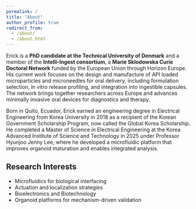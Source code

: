 ```yaml
---
permalink: /
title: "About"
author_profile: true
redirect_from: 
  - /about/
  - /about.html
---
```


Erick is a **PhD candidate at the Technical University of Denmark** and a member of the **Intelli-Ingest consortium**, a **Marie Sklodowska Curie Doctoral Network** funded by the European Union through Horizon Europe. His current work focuses on the design and manufacture of API loaded microparticles and microneedles for oral delivery, including formulation selection, in vitro release profiling, and integration into ingestible capsules. The network brings together researchers across Europe and advances minimally invasive oral devices for diagnostics and therapy.

Born in Quito, Ecuador, Erick earned an engineering degree in Electrical Engineering from Korea University in 2018 as a recipient of the Korean Government Scholarship Program, now called the Global Korea Scholarship. He completed a Master of Science in Electrical Engineering at the Korea Advanced Institute of Science and Technology in 2025 under Professor Hyunjoo Jenny Lee, where he developed a microfluidic platform that improves organoid maturation and enables integrated analysis.

Research Interests
------
* Microfluidics for biological interfacing
* Actuation and localization strategies
* Bioelectronics and Biotechnology
* Organoid platforms for mechanism-driven validation
